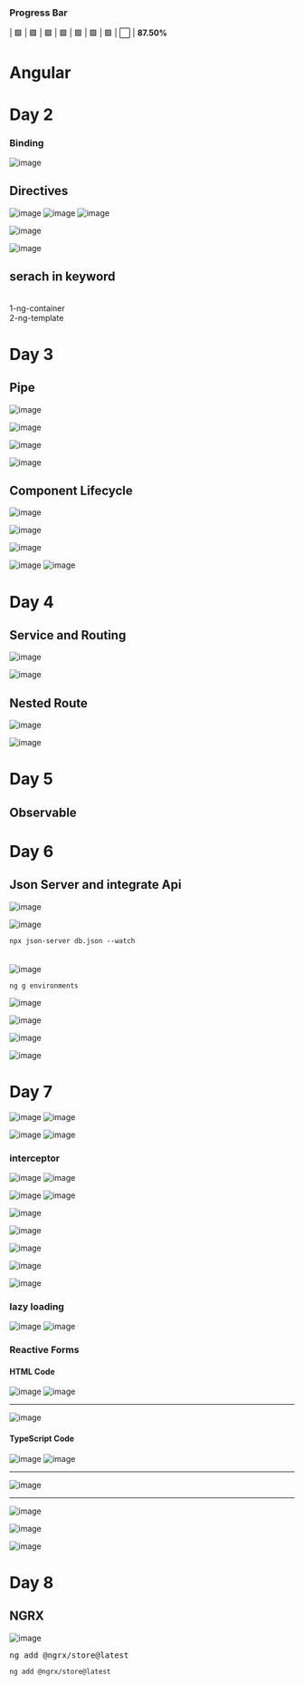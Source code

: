 ### Progress Bar
| 🟩 | 🟩 | 🟩 | 🟩 | 🟩 | 🟩 | 🟩 | ⬜ | **87.50%**

<h1>Angular </h1>
<h1>Day 2 </h1>

<h3>Binding</h3>

![image](https://github.com/user-attachments/assets/b0955c26-7a5c-498e-a56b-f044c5f2ae2c)


<h2>Directives</h2>

![image](https://github.com/user-attachments/assets/8f817784-25ca-4791-8dad-dde225b0e875)
![image](https://github.com/user-attachments/assets/d5b81f18-f69f-499b-93f5-19448718aa10)
![image](https://github.com/user-attachments/assets/8b35712f-4d82-4c72-b1d9-0a73c2a8a72a)


![image](https://github.com/user-attachments/assets/fb55de26-9793-4499-b85f-9843233c5a0c)

![image](https://github.com/user-attachments/assets/c375ab57-dfb3-48e5-b7db-62fd7755bf39)

<h2>serach in keyword</h2> <br>
1-ng-container <br>
2-ng-template

<h1>Day 3 </h1>
<h2>Pipe</h2>

![image](https://github.com/user-attachments/assets/668f3026-61b2-4b63-bac4-fcdce24eadda)

![image](https://github.com/user-attachments/assets/7239dbab-a340-420a-a7ac-a6d4943c9bf2)


![image](https://github.com/user-attachments/assets/30d2e15e-2d33-456a-accb-8b23f63a581e)

![image](https://github.com/user-attachments/assets/13e8bbe2-9876-4291-a902-09642fca8a62)


<h2>Component Lifecycle</h2>

![image](https://github.com/user-attachments/assets/24525756-4027-49c1-a10f-1678490988a7)

![image](https://github.com/user-attachments/assets/ff1489d6-7522-4548-9781-811548b90af3)

![image](https://github.com/user-attachments/assets/479f5306-2655-4995-b69c-841e3f6ee473)

![image](https://github.com/user-attachments/assets/e653b844-7d2d-41f2-add0-f1fb25ac10b2)
![image](https://github.com/user-attachments/assets/d9d65f2c-73c1-4150-a47e-ba74ae27b74e)

<h1>Day 4 </h1>
<h2>Service and Routing</h2>

![image](https://github.com/user-attachments/assets/8218bfaf-1126-42ac-b68c-6d3ac05b6ba9)

![image](https://github.com/user-attachments/assets/c01e8fa5-4c42-4e08-bdc0-67af3747e374)

<h2>Nested Route</h2>

![image](https://github.com/user-attachments/assets/967736c4-4e38-4896-860c-86685a89d253)

![image](https://github.com/user-attachments/assets/1ed2b7c5-8f60-461c-bf82-73842fd744f8)

<h1>Day 5 </h1>
<h2>Observable</h2>

<h1>Day 6 </h1>
<h2>Json Server and integrate Api</h2>

![image](https://github.com/user-attachments/assets/f59a12f2-d961-498b-96c4-6f0fa5de3b9f)

![image](https://github.com/user-attachments/assets/5a0d4c05-a65b-41a9-bd57-e4fe0ec99d59)

<code>npx json-server db.json --watch</code> <br><br><br>
![image](https://github.com/user-attachments/assets/e7d99a7c-1504-4298-9459-6b4abe9ee24c)

<code>ng g environments</code>

![image](https://github.com/user-attachments/assets/e8573868-9886-4888-a01b-14f6606711ca)

![image](https://github.com/user-attachments/assets/36b6f9cd-82e5-41a3-9881-65d660fdfada)

![image](https://github.com/user-attachments/assets/6567cf5c-fb62-455e-b469-e0e47edc5ac7)

![image](https://github.com/user-attachments/assets/46602de4-0484-49b2-8384-73324bdec63f)

<h1>Day 7 </h1>

![image](https://github.com/user-attachments/assets/27af4068-bc1c-4701-a73e-777eceba3184)
![image](https://github.com/user-attachments/assets/5b25f296-4fd6-4f0f-b59a-fe18d86add11)


![image](https://github.com/user-attachments/assets/df0a8f62-8109-48e4-99a7-c9135d7fc181)
![image](https://github.com/user-attachments/assets/ccc585b3-ce52-4db0-949c-0b80d323ecc5)

<h3>interceptor</h3>

![image](https://github.com/user-attachments/assets/dbd82855-4685-4329-93fe-4988d7cd315f)
![image](https://github.com/user-attachments/assets/96ddbaf0-a2cb-47c0-a60d-7f2cd7b4ced6)

![image](https://github.com/user-attachments/assets/ab9dea4a-cfaf-4301-a8d0-3da38841b65f)
![image](https://github.com/user-attachments/assets/ea3b5a9c-ca71-44af-9b50-68f6a6f74c05)

![image](https://github.com/user-attachments/assets/cde85171-f7a0-4c32-9656-663190dbc989)

![image](https://github.com/user-attachments/assets/f7a65150-2db6-4b58-ac71-6e6d626cea7f)

![image](https://github.com/user-attachments/assets/4dd08e11-2876-4241-a9d6-31c7d4ca4224)

![image](https://github.com/user-attachments/assets/4835dfd6-e76e-4a91-ab11-6b07025dcce0)

![image](https://github.com/user-attachments/assets/f35cdd4e-c62d-41e2-b043-0cf4f5900258)

<h3>lazy loading</h3>

![image](https://github.com/user-attachments/assets/235ec6a5-e6a9-415a-9e9a-39c289e096b9)
![image](https://github.com/user-attachments/assets/cf56af18-b3c0-4a93-9e67-01025c3c6ecb)

<h3>Reactive Forms </h3>

<h4>HTML Code</h4>

![image](https://github.com/user-attachments/assets/8fb42236-6a19-4258-a05a-2130d847e402)
![image](https://github.com/user-attachments/assets/0be3ffd6-db17-4528-a540-44877deb66ad)

----------------------------------------------------------------------------------------
![image](https://github.com/user-attachments/assets/0ca95b2c-e19d-4bee-93d4-00efd71ce4dc)

<h4>TypeScript Code</h4>

![image](https://github.com/user-attachments/assets/be8b9ce3-c8d4-4712-bc25-c0cf1d2ffe6a)
![image](https://github.com/user-attachments/assets/65d7fdbd-e731-487b-9a88-a9ee052a19c2)

-------------------------------------------------------------------------------------------
![image](https://github.com/user-attachments/assets/9c0122f0-a949-4fb7-a779-6572c5091dff)

<hr>

![image](https://github.com/user-attachments/assets/19e30813-bfad-483f-a854-1a139f5f0120)

![image](https://github.com/user-attachments/assets/2427364a-85cc-451b-9d25-2dffcfc0a277)

![image](https://github.com/user-attachments/assets/174df5d2-b701-44ca-8bf1-2a7789f97553)

<h1>Day 8 </h1>
<h2>NGRX</h2>

![image](https://github.com/user-attachments/assets/87008190-9f36-48a3-b823-f68842eb1928)

<pre>ng add @ngrx/store@latest</pre>
<pre><code>ng add @ngrx/store@latest</code></pre>
